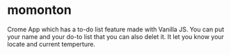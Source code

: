 # momonton
Crome App which has a to-do list feature made with Vanilla JS.
You can put your name and your do-to list that you can also delet it.
It let you know your locate and current temperture.
